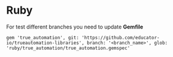 # Ruby
  For test different branches you need to update **Gemfile**
  
    gem 'true_automation', git: 'https://github.com/educator-io/trueautomation-libraries', branch: '<branch_name>', glob: 'ruby/true_automation/true_automation.gemspec'
